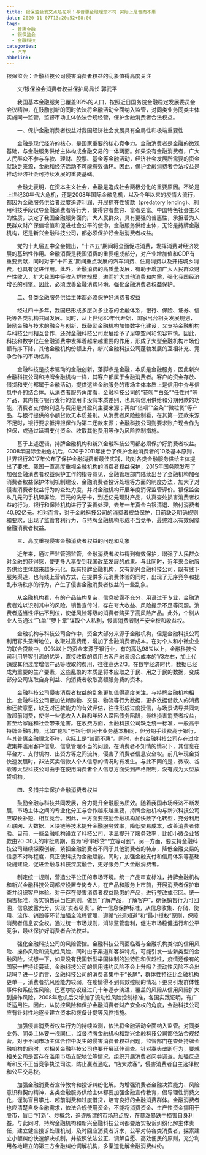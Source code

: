 ```yaml
---
title: 银保监会发文点名花呗：与普惠金融理念不符 实际上是普而不惠
date: 2020-11-07T13:20:52+08:00
tags:
  - 普惠金融
  - 银保监会
  - 金融科技
categories:
  - 汽车
abbrlink:
---
```


银保监会：金融科技公司侵害消费者权益的乱象值得高度关注

　　文/银保监会消费者权益保护局局长  郭武平

　　我国基本金融服务已覆盖99%的人口，按照近日国务院金融稳定发展委员会会议精神，在鼓励创新的同时依法将金融活动全面纳入监管，对同类业务同类主体实施同一监管，监督市场主体依法合规经营，保护金融消费者合法权益。

　　一、保护金融消费者权益对我国经济社会发展具有全局性和极端重要性

　　金融是现代经济的核心，是国家重要的核心竞争力。金融消费者是金融的微观基础，与金融服务供给主体构成金融交易的一体两面。如果没有金融消费者，广大人民群众不参与存款、理财、股票、基金等金融活动，经济社会发展所需要的资金就缺乏来源，金融和经济活动不可能有效循环。因此，保护金融消费者合法权益是推动经济社会可持续发展的重要基础。

　　金融史表明，在资本主义社会，金融是造成社会两极分化的重要原因。不论是上世纪30年代大危机，还是2008年国际金融危机，以及今年以来的疫情大流行，都因为金融服务供给者过度追逐利润、开展掠夺性贷款（predatory lending）、利用科技手段误导金融消费者等行为，使得穷者愈穷、富者更富。中国特色社会主义的性质，决定了我国金融服务面向广大人民群众，具有更强的普惠性，承担着为人民群众财产保值增值和促进社会公平的使命。金融服务供给主体，无论是持牌金融机构，还是新兴金融科技公司，都必须保护好金融消费者权益。

　　党的十九届五中全会提出，“十四五”期间将全面促进消费，发挥消费对经济发展的基础性作用。金融消费是我国消费的重要组成部分，对产业增加值和GDP有重要贡献，同时对于“十四五”期间重点发展的汽车消费、住房消费以及开拓城乡消费，也具有促进作用。此外，金融消费的高质量发展，有助于增加广大人民群众财产性收入，扩大我国中等收入群体规模，进而扩大其他消费和内需，强化我国经济增长的引擎。因此，必须改善金融消费环境，强化金融消费者权益保护。

　　二、各类金融服务供给主体都必须保护好消费者权益

　　经过四十多年，我国已形成多层次多业态的金融体系，银行、保险、证券、信托等各类机构共同发展。同时，从上世纪80年代开始，国家出台相关发展规划，鼓励金融与技术的融合与创新，既鼓励金融机构加快数字化建设，又支持金融机构与科技公司相互合作，还对金融科技公司发展给予了足够空间和包容审慎。因此，科技和数字化在金融消费中发挥着越来越重要的作用，形成了大型金融机构市场份额有序下降，其他金融机构份额上升，新兴金融科技公司蓬勃发展的互相补充、竞争合作的市场格局。

　　金融科技是技术驱动的金融创新，落脚点是金融，本质是金融服务，因此新兴金融科技公司和持牌金融机构一样，其客户都属于金融消费者。客户的资金存放、借贷和支付都属于金融活动，提供这些金融服务的市场主体本质上是信用中介与信息中介的结合体。从消费者服务角度看，金融科技公司的“花呗”“白条”“任性付”等产品，其内核与银行发行的信用卡没有本质差别，也具有信用供给和分期付款的功能，消费者支付的利息与费用是其盈利主要来源；再如“借呗”“金条”“微粒贷”等产品，与银行提供的小额贷款无本质差别。从消费者风险控制看，在其第一还款来源不足时，银行要求抵押担保作为第二还款来源；金融科技公司则要求账户现金作为担保，或通过延期支付资金、收取其他费用等作为风险控制措施。

　　基于上述逻辑，持牌金融机构和新兴金融科技公司都必须保护好消费者权益。2008年国际金融危机后，G20于2011年出台了保护金融消费者的10条基本原则，世界银行2017年公布了保护金融消费者最佳实践，均对各类金融服务供给主体提出了要求。我国一直高度重视金融机构的消费者权益保护，2015年国务院发布了加强金融消费者权益保护工作的指导意见，金融管理部门陆续出台了金融机构加强消费者权益保护体制机制建设、金融消费者投诉处理等方面的制度办法，加大了对侵害消费者权益行为的查处力度，并对金融机构开展年度消保监管评价。银保监会从几元的手机碎屏险，百元的洗牙卡，到近亿元理财产品，认真查处损害消费者权益的行为，银行和保险机构进行了妥善处理，去年一年真金白银清退、赔付消费者40.92亿元。相对而言，对于金融科技公司的消费者权益保护，目前缺乏明确规则和要求，出现了监管套利行为，与持牌金融机构形成不当竞争，最终难以有效保障金融消费者权益。

　　三、高度重视侵害金融消费者权益的问题和乱象

　　近年来，通过严监管强监管，金融消费者权益得到有效保护，增强了人民群众对金融的获得感，使更多人享受到我国改革发展的成果。与此同时，近年来金融服务供给主体越来越多元化，既有持牌金融机构，又有新兴金融科技公司，既有线下服务渠道，也有线上营销方式，在提供多元消费体验的同时，出现了无序竞争和扰乱市场秩序的行为，产生了侵害金融消费者权益的一些乱象。

　　从金融机构看，有的产品结构复杂，信息披露不充分，用语过于专业，金融消费者难以识别其中的风险。销售宣传时，存在夸大收益、风险提示不足等问题。消费者适当性评估不到位，使低风险等级的消费者购买了高风险产品。此外，个别从业人员通过“飞单”“萝卜章”谋取个人私利，侵害消费者财产安全权和收益权。

　　金融机构与科技公司合作中，资金大部分来源于金融机构，但是金融科技公司利用寡头垄断地位，收取过高费用，增加了金融消费者成本。在对个人和小微企业的联合贷款中，90%以上的资金来源于银行业，有的高达98%以上，金融科技公司利用导客引流的优势，直接收取的费用占客户融资综合成本的1/3左右，加上代销或其他过度增信产品等收取的费用，往往高达2/3。在数字经济时代，数据已经成为重要的生产要素，这些乱象的本质是将本应取之于民、用之于民的数据，变成部分公司谋取自身利益、向消费者收取高额服务费的资本。

　　金融科技公司侵害消费者权益的乱象更加值得高度关注。与持牌金融机构相比，金融科技公司更加依赖购物、交易、物流等行为数据，更多依据借款人的消费和还款意愿，缺乏对还款能力的有效评估，往往形成过度授信，与场景诱导共同刺激超前消费，使得一些低收入人群和年轻人深陷债务陷阱，最终损害消费者权益，甚至给家庭和社会带来危害。在收费方面，金融科技公司缺乏统一标准，一般高于持牌金融机构。比如“花呗”与银行信用卡业务基本相同，但分期手续费高于银行，与其普惠金融理念不符，实际上是“普而不惠”。同时，有的金融科技公司存在过度收集并滥用客户信息、信息管理不当的问题，在消费者不知情的情况下，其信息在平台方、支付机构、出资方等之间流转，侵害了消费者信息安全权。前几年现金贷快速发展时，非法买卖借款人个人信息的情况时有发生。与此不同的是，微软、谷歌等大型科技公司由于在使用消费者个人信息方面受到严格限制，没有成为大型放贷机构。

　　四、多措并举保护金融消费者权益

　　鼓励金融与科技共同发展，合力提升金融服务质效。随着我国市场经济不断发展，市场主体之间的专业化分工与合作越来越重要，持牌金融机构与新兴科技公司应取长补短、相互竞合。因此，一方面要鼓励金融机构加快数字化转型，充分利用互联网、大数据、区块链等技术提升金融服务效率，降低交易成本，改善消费者体验。目前，一些金融机构设立了科技公司，明显提升了服务效率，比如小微企业贷款由20-30天的审批周期，变为“秒审秒贷”“立等可到”。另一方面，要支持金融科技公司继续探索创新，紧扣金融消费者不同于其他消费者的特点，降低金融交易的信息不对称程度，真正使科技为金融赋能。同时，加强金融支付和信用体系等基础设施建设，促进金融与科技深度融合，更好服务广大金融消费者。

　　制定统一规则，营造公平公正的市场环境。统一产品审查标准，持牌金融机构和新兴金融科技公司都应设置专岗专人，在产品和服务上市前，开展消费者保护审查并组织客户体验。对于存在侵害消费者权益隐患的产品，进行整改或召回。统一销售标准，落实销售适当性原则，做到“了解产品，了解客户”，确保销售行为可回溯，信息披露充分，实现“卖者尽责”。统一信息保护标准，从信息收集、存储、使用、流传、销毁等环节加强全流程管理，遵循“必须知道”和“最小授权”原则，保障消费者信息安全权。通过统一市场规则，消除监管套利，促进市场稳健运行和公平竞争，最终保护好消费者合法权益。

　　强化金融科技公司的风险管控。金融科技公司面临着与金融机构类似的信用风险、操作风险和流动性风险，同时由于渠道和客群特点，可能引发一些新类型的金融风险。试想一下，如果没有我国新型举国体制的独特性和优越性，疫情还像有的国家一样持续蔓延，金融科技公司的信用违约风险不会上升吗？流动性风险不会出现吗？进一步而言，金融科技公司的消费者集中于“长尾”，群体性特征比金融机构更单一，消费者抗风险能力较弱，在疫情得不到有效控制的情况下更易引发群体性事件和系统性风险。巴塞尔协议经过几十年逐步演进，覆盖的风险从信用风险扩大到操作风险，2008年危机后又增加了流动性风险控制标准，各国实践证明，有广泛适用性。因此，从防控风险和保护金融消费者财产安全权的角度，金融科技公司应有针对性地逐步建立资本和拨备计提等风控措施。

　　加强侵害消费者权益行为的持续监测，依法将金融活动全面纳入监管。对同类业务、同类主体要一视同仁，监督持牌金融机构和新兴金融科技公司都依法合规经营。对于不同市场主体合作中发生的侵害消费者权益问题，监管部门在查处持牌金融机构的同时，对相关金融科技公司也要开展延伸调查。针对寡头垄断行为，要就相关公司是否存在滥用市场支配地位等情况，组织开展消费者问卷调查。加强反垄断和反不正当竞争执法司法，防止赢者通吃，“店大欺客”，侵害消费者自主选择权和公平交易权。

　　加强金融消费者宣传教育和投诉纠纷化解。为增强消费者金融决策能力、风险意识和契约精神，各类金融服务供给主体都要加强金融宣传教育，倡导理性消费文化，谨防盲目攀比、超前消费和过度借贷，培育良好的金融消费群体。金融消费者也应清楚自身金融需求，依法合规使用资金，不能将消费资金、生产性资金挪用于股市，盲目“打新”、炒概念，追逐所谓的市场热点股，在暴涨暴跌中损害自身利益。与此同时，持牌金融机构和新兴金融科技公司都要落实投诉纠纷化解主体责任，建立健全投诉处理机制，及时回应消费者诉求，公平对待各类消费者，探索建立小额纠纷快速解决机制，并按照依法公正、调解自愿、高效便民的原则，充分利用各地建立的第三方金融纠纷调解机构，多渠道化解金融消费纠纷。
